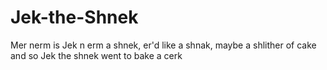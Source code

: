 # Jek-the-Shnek
Mer nerm is Jek n erm a shnek, er'd like a shnak, maybe a shlither of cake
and so Jek the shnek went to bake a cerk
